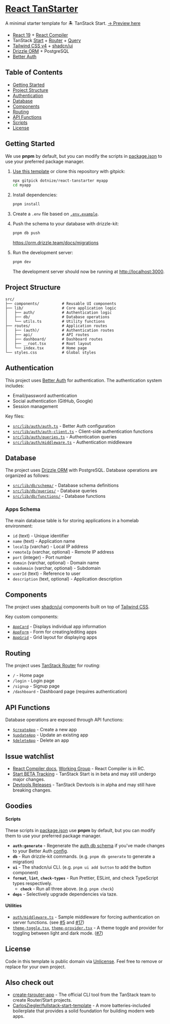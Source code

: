 # [React TanStarter](https://github.com/dotnize/react-tanstarter)

A minimal starter template for 🏝️ TanStack Start. [→ Preview here](https://tanstarter.nize.ph/)

- [React 19](https://react.dev) + [React Compiler](https://react.dev/learn/react-compiler)
- TanStack [Start](https://tanstack.com/start/latest) + [Router](https://tanstack.com/router/latest) + [Query](https://tanstack.com/query/latest)
- [Tailwind CSS v4](https://tailwindcss.com/) + [shadcn/ui](https://ui.shadcn.com/)
- [Drizzle ORM](https://orm.drizzle.team/) + PostgreSQL
- [Better Auth](https://www.better-auth.com/)

## Table of Contents

- [Getting Started](#getting-started)
- [Project Structure](#project-structure)
- [Authentication](#authentication)
- [Database](#database)
- [Components](#components)
- [Routing](#routing)
- [API Functions](#api-functions)
- [Scripts](#scripts)
- [License](#license)

## Getting Started

We use **pnpm** by default, but you can modify the scripts in [package.json](./package.json) to use your preferred package manager.

1. [Use this template](https://github.com/new?template_name=react-tanstarter&template_owner=dotnize) or clone this repository with gitpick:

   ```bash
   npx gitpick dotnize/react-tanstarter myapp
   cd myapp
   ```

2. Install dependencies:

   ```bash
   pnpm install
   ```

3. Create a `.env` file based on [`.env.example`](./.env.example).

4. Push the schema to your database with drizzle-kit:

   ```bash
   pnpm db push
   ```

   https://orm.drizzle.team/docs/migrations

5. Run the development server:

   ```bash
   pnpm dev
   ```

   The development server should now be running at [http://localhost:3000](http://localhost:3000).

## Project Structure

```
src/
├── components/          # Reusable UI components
├── lib/                 # Core application logic
│   ├── auth/            # Authentication logic
│   ├── db/              # Database operations
│   └── utils.ts         # Utility functions
├── routes/              # Application routes
│   ├── (auth)/          # Authentication routes
│   ├── api/             # API routes
│   ├── dashboard/       # Dashboard routes
│   ├── __root.tsx       # Root layout
│   └── index.tsx        # Home page
└── styles.css           # Global styles
```

## Authentication

This project uses [Better Auth](https://www.better-auth.com/) for authentication. The authentication system includes:

- Email/password authentication
- Social authentication (GitHub, Google)
- Session management

Key files:
- [`src/lib/auth/auth.ts`](./src/lib/auth/auth.ts) - Better Auth configuration
- [`src/lib/auth/auth-client.ts`](./src/lib/auth/auth-client.ts) - Client-side authentication functions
- [`src/lib/auth/queries.ts`](./src/lib/auth/queries.ts) - Authentication queries
- [`src/lib/auth/middleware.ts`](./src/lib/auth/middleware.ts) - Authentication middleware

## Database

The project uses [Drizzle ORM](https://orm.drizzle.team/) with PostgreSQL. Database operations are organized as follows:

- [`src/lib/db/schema/`](./src/lib/db/schema/) - Database schema definitions
- [`src/lib/db/queries/`](./src/lib/db/queries/) - Database queries
- [`src/lib/db/functions/`](./src/lib/db/functions/) - Database functions

### Apps Schema

The main database table is for storing applications in a homelab environment:

- `id` (text) - Unique identifier
- `name` (text) - Application name
- `localIp` (varchar) - Local IP address
- `remoteIp` (varchar, optional) - Remote IP address
- `port` (integer) - Port number
- `domain` (varchar, optional) - Domain name
- `subdomain` (varchar, optional) - Subdomain
- `userId` (text) - Reference to user
- `description` (text, optional) - Application description

## Components

The project uses [shadcn/ui](https://ui.shadcn.com/) components built on top of [Tailwind CSS](https://tailwindcss.com/).

Key custom components:
- [`AppCard`](./src/components/app-card.tsx) - Displays individual app information
- [`AppForm`](./src/components/app-form.tsx) - Form for creating/editing apps
- [`AppGrid`](./src/components/app-grid.tsx) - Grid layout for displaying apps

## Routing

The project uses [TanStack Router](https://tanstack.com/router/latest) for routing:

- `/` - Home page
- `/login` - Login page
- `/signup` - Signup page
- `/dashboard` - Dashboard page (requires authentication)

## API Functions

Database operations are exposed through API functions:

- [`$createApp`](./src/lib/db/functions/apps.ts) - Create a new app
- [`$updateApp`](./src/lib/db/functions/apps.ts) - Update an existing app
- [`$deleteApp`](./src/lib/db/functions/apps.ts) - Delete an app

## Issue watchlist

- [React Compiler docs](https://react.dev/learn/react-compiler), [Working Group](https://github.com/reactwg/react-compiler/discussions) - React Compiler is in RC.
- [Start BETA Tracking](https://github.com/TanStack/router/discussions/2863) - TanStack Start is in beta and may still undergo major changes.
- [Devtools Releases](https://github.com/TanStack/devtools/releases) - TanStack Devtools is in alpha and may still have breaking changes.

## Goodies

#### Scripts

These scripts in [package.json](./package.json#L5) use **pnpm** by default, but you can modify them to use your preferred package manager.

- **`auth:generate`** - Regenerate the [auth db schema](./src/lib/db/schema/auth.schema.ts) if you've made changes to your Better Auth [config](./src/lib/auth/auth.ts).
- **`db`** - Run drizzle-kit commands. (e.g. `pnpm db generate` to generate a migration)
- **`ui`** - The shadcn/ui CLI. (e.g. `pnpm ui add button` to add the button component)
- **`format`**, **`lint`**, **`check-types`** - Run Prettier, ESLint, and check TypeScript types respectively.
  - **`check`** - Run all three above. (e.g. `pnpm check`)
- **`deps`** - Selectively upgrade dependencies via taze.

#### Utilities

- [`auth/middleware.ts`](./src/lib/auth/middleware.ts) - Sample middleware for forcing authentication on server functions. (see [#5](https://github.com/dotnize/react-tanstarter/issues/5#issuecomment-2615905686) and [#17](https://github.com/dotnize/react-tanstarter/issues/17#issuecomment-2853482062))
- [`theme-toggle.tsx`](./src/components/theme-toggle.tsx), [`theme-provider.tsx`](./src/components/theme-provider.tsx) - A theme toggle and provider for toggling between light and dark mode. ([#7](https://github.com/dotnize/react-tanstarter/issues/7#issuecomment-3141530412))

## License

Code in this template is public domain via [Unlicense](./LICENSE). Feel free to remove or replace for your own project.

## Also check out

- [create-tsrouter-app](https://github.com/TanStack/create-tsrouter-app/tree/main/cli/create-tsrouter-app) - The official CLI tool from the TanStack team to create Router/Start projects.
- [CarlosZiegler/fullstack-start-template](https://github.com/CarlosZiegler/fullstack-start-template) - A more batteries-included boilerplate that provides a solid foundation for building modern web apps.
